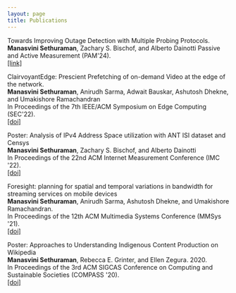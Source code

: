 ```yaml
---
layout: page
title: Publications
---
```

Towards Improving Outage Detection with Multiple Probing Protocols.  
**Manasvini Sethuraman**, Zachary S. Bischof, and Alberto Dainotti
Passive and Active Measurement (PAM'24).  
[[link]](https://pam2024.cs.northwestern.edu/pdfs/paper-74.pdf)  
   
ClairvoyantEdge: Prescient Prefetching of on-demand Video at the edge of the network.  
**Manasvini Sethuraman**, Anirudh Sarma, Adwait Bauskar, Ashutosh Dhekne, and Umakishore Ramachandran   
In Proceedings of the 7th IEEE/ACM Symposium on Edge Computing (SEC'22).   
[[doi]](https://doi.org/10.1109/SEC54971.2022.00010) 
   
Poster: Analysis of IPv4 Address Space utilization with ANT ISI dataset and Censys  
**Manasvini Sethuraman**, Zachary S. Bischof, and Alberto Dainotti  
In Proceedings of the 22nd ACM Internet Measurement Conference (IMC '22).  
[[doi]](https://doi.org/10.1145/3517745.3563018) 
   
Foresight: planning for spatial and temporal variations in bandwidth for streaming services on mobile devices   
**Manasvini Sethuraman**, Anirudh Sarma, Ashutosh Dhekne, and Umakishore Ramachandran.   
In Proceedings of the 12th ACM Multimedia Systems Conference (MMSys '21).  
[[doi]](https://doi.org/10.1145/3458305.3463384)  
   
Poster: Approaches to Understanding Indigenous Content Production on Wikipedia  
**Manasvini Sethuraman**, Rebecca E. Grinter, and Ellen Zegura. 2020.  
In Proceedings of the 3rd ACM SIGCAS Conference on Computing and Sustainable Societies (COMPASS '20).  
[[doi]](https://doi.org/10.1145/3378393.3402249)
  
